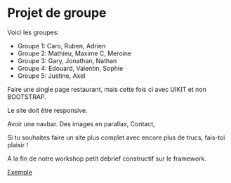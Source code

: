 # Projet de groupe

Voici les groupes:

- Groupe 1: Caro, Ruben, Adrien
- Groupe 2: Mathieu, Maxime C, Meroine
- Groupe 3: Gary, Jonathan, Nathan
- Groupe 4: Edouard, Valentin, Sophie
- Groupe 5: Justine, Axel

Faire une single page restaurant, mais cette fois ci avec UIKIT et non BOOTSTRAP.

Le site doit être responsive.

Avoir une navbar.
Des images en parallax,
Contact,

Si tu souhaites faire un site plus complet avec encore plus de trucs, fais-toi plaisir !

A la fin de notre workshop petit debrief constructif sur le framework.

[Exemple](https://bailleuxthomas.github.io/WorkShopUikit/Projet/)
